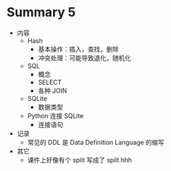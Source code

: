 # Summary 5

* 内容
    * Hash
        * 基本操作：插入，查找，删除
        * 冲突处理：可能导致退化，随机化
    * SQL
        * 概念
        * SELECT
        * 各种 JOIN
    * SQLite
        * 数据类型
    * Python 连接 SQLite
        * 连接语句
* 记录
    * 常见的 DDL 是 Data Definition Language 的缩写
* 其它
    * 课件上好像有个 split 写成了 spilt hhh
